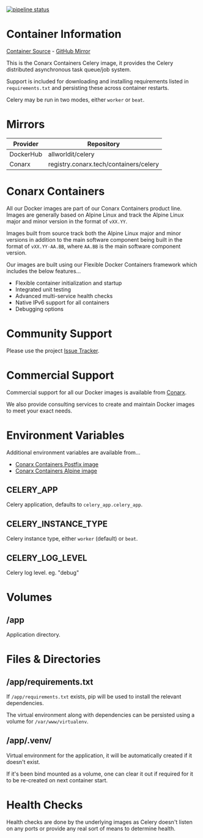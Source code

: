 [![pipeline status](https://gitlab.conarx.tech/containers/celery/badges/main/pipeline.svg)](https://gitlab.conarx.tech/containers/celery/-/commits/main)

# Container Information

[Container Source](https://gitlab.conarx.tech/containers/celery) - [GitHub Mirror](https://github.com/AllWorldIT/containers-celery)

This is the Conarx Containers Celery image, it provides the Celery distributed asynchronous task queue/job system.

Support is included for downloading and installing requirements listed in `requirements.txt` and persisting these across container
restarts.

Celery may be run in two modes, either `worker` or `beat`.


# Mirrors

|  Provider  |  Repository                            |
|------------|----------------------------------------|
| DockerHub  | allworldit/celery                      |
| Conarx     | registry.conarx.tech/containers/celery |



# Conarx Containers

All our Docker images are part of our Conarx Containers product line. Images are generally based on Alpine Linux and track the
Alpine Linux major and minor version in the format of `vXX.YY`.

Images built from source track both the Alpine Linux major and minor versions in addition to the main software component being
built in the format of `vXX.YY-AA.BB`, where `AA.BB` is the main software component version.

Our images are built using our Flexible Docker Containers framework which includes the below features...

- Flexible container initialization and startup
- Integrated unit testing
- Advanced multi-service health checks
- Native IPv6 support for all containers
- Debugging options



# Community Support

Please use the project [Issue Tracker](https://gitlab.conarx.tech/containers/celery/-/issues).



# Commercial Support

Commercial support for all our Docker images is available from [Conarx](https://conarx.tech).

We also provide consulting services to create and maintain Docker images to meet your exact needs.



# Environment Variables

Additional environment variables are available from...
* [Conarx Containers Postfix image](https://gitlab.conarx.tech/containers/postfix)
* [Conarx Containers Alpine image](https://gitlab.conarx.tech/containers/alpine)


## CELERY_APP

Celery application, defaults to `celery_app.celery_app`.


## CELERY_INSTANCE_TYPE

Celery instance type, either `worker` (default) or `beat`.


## CELERY_LOG_LEVEL

Celery log level. eg. "debug"



# Volumes


## /app

Application directory.



# Files & Directories


## /app/requirements.txt

If `/app/requirements.txt` exists, pip will be used to install the relevant dependencies.

The virtual environment along with dependencies can be persisted using a volume for `/var/www/virtualenv`.


## /app/.venv/

Virtual environment for the application, it will be automatically created if it doesn't exist.

If it's been bind mounted as a volume, one can clear it out if required for it to be re-created on next container start.



# Health Checks

Health checks are done by the underlying images as Celery doesn't listen on any ports or provide any real sort of means to
determine health.
